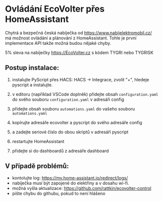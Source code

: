 # Ovládání EcoVolter přes HomeAssistant

Chytrá a bezpečná česká nabíječka od https://www.nabijelektromobil.cz/ má možnost ovládání a plánování z HomeAssistant. Tohle je první implementace API takže možná budou nějaké chyby.

5% sleva na nabíječky https://EcoVolter.cz s kódem TYGRI nebo TYGRISK

## Postup instalace:
1. instalujte PyScript přes HACS:
HACS -> Integrace, zvolit "+", hledeje pyscript a instalujte.

2. v editoru (například VSCode doplněk) přidejte obsah `configuration.yaml` do svého souboru  `configuration.yaml` v adresáři config

3. přidejte obsah souboru `automations.yaml` do vašeho souboru `automations.yaml`

4. kopírujte adresáře ecovolter a pyscript do svého adresáře config

5. a zadejte seriové číslo do obou skriptů v adresáři pyscript

6. restartujte HomeAssistant

7. přidejte si do dashboardů z adresáře dashboard


## V případě problémů:
- kontolujte log: https://my.home-assistant.io/redirect/logs/
- nabíječka musí být zapojené do elektřiny a v dosahu wi-fi.
- možná vyšla aktualizace: https://github.com/rattkin/ecovolter-control
- pište chybu do githubu, pokud to není hlášeno
